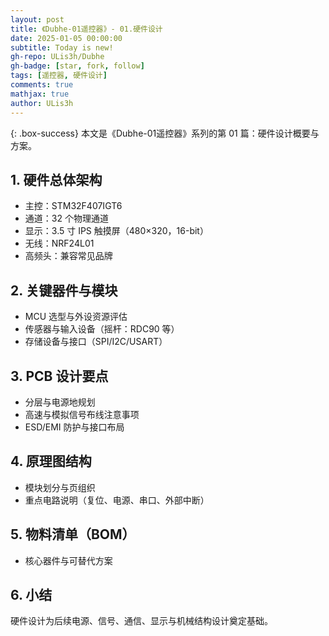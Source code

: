 ```yaml
---
layout: post
title: 《Dubhe-01遥控器》- 01.硬件设计
date: 2025-01-05 00:00:00
subtitle: Today is new!
gh-repo: ULis3h/Dubhe
gh-badge: [star, fork, follow]
tags: [遥控器, 硬件设计]
comments: true
mathjax: true
author: ULis3h
---
```


{: .box-success}
本文是《Dubhe-01遥控器》系列的第 01 篇：硬件设计概要与方案。

## 1. 硬件总体架构
- 主控：STM32F407IGT6
- 通道：32 个物理通道
- 显示：3.5 寸 IPS 触摸屏（480×320，16-bit）
- 无线：NRF24L01
- 高频头：兼容常见品牌

## 2. 关键器件与模块
- MCU 选型与外设资源评估
- 传感器与输入设备（摇杆：RDC90 等）
- 存储设备与接口（SPI/I2C/USART）

## 3. PCB 设计要点
- 分层与电源地规划
- 高速与模拟信号布线注意事项
- ESD/EMI 防护与接口布局

## 4. 原理图结构
- 模块划分与页组织
- 重点电路说明（复位、电源、串口、外部中断）

## 5. 物料清单（BOM）
- 核心器件与可替代方案

## 6. 小结
硬件设计为后续电源、信号、通信、显示与机械结构设计奠定基础。